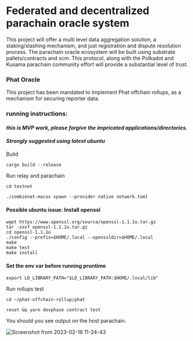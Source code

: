 
# Federated and decentralized parachain oracle system

This project will offer a multi level data aggregation solution, 
a staking/slashing mechanism, and just registration and dispute 
resolution process.
The parachain oracle ecosystem will be built using substrate 
pallets/contracts and xcm.
This protocol, along with the Polkadot and Kusama parachain 
community effort will provide a substantial level of trust.



### Phat Oracle


This project has been mandated to implement Phat offchain rollups,
as a mechanism for securing reporter data.


### running instructions:
#### *this is MVP work, please forgive the impricated applications/directories.*
#### *Strongly suggested using latest ubuntu*

Build 
```
cargo build --release
```
Run relay and parachain 
```
cd testnet

./zombienet-macos spawn --provider native network.toml

```
####  Possible ubuntu issue: Install openssl
```
wget https://www.openssl.org/source/openssl-1.1.1o.tar.gz
tar -zxvf openssl-1.1.1o.tar.gz
cd openssl-1.1.1o
./config --prefix=$HOME/.local --openssldir=$HOME/.local
make
make test
make install
```
#### Set the env var before running pruntime
```
export LD_LIBRARY_PATH="$LD_LIBRARY_PATH:$HOME/.local/lib"
```

Run rollups test
```
cd ~/phat-offchain-rollup/phat

reset && yarn devphase contract test
```
You should you see output on the host parachain.

![Screenshot from 2023-02-16 11-24-43](https://user-images.githubusercontent.com/6019499/219456659-92e82249-ca82-4139-bc35-d63fe0331cec.png)



